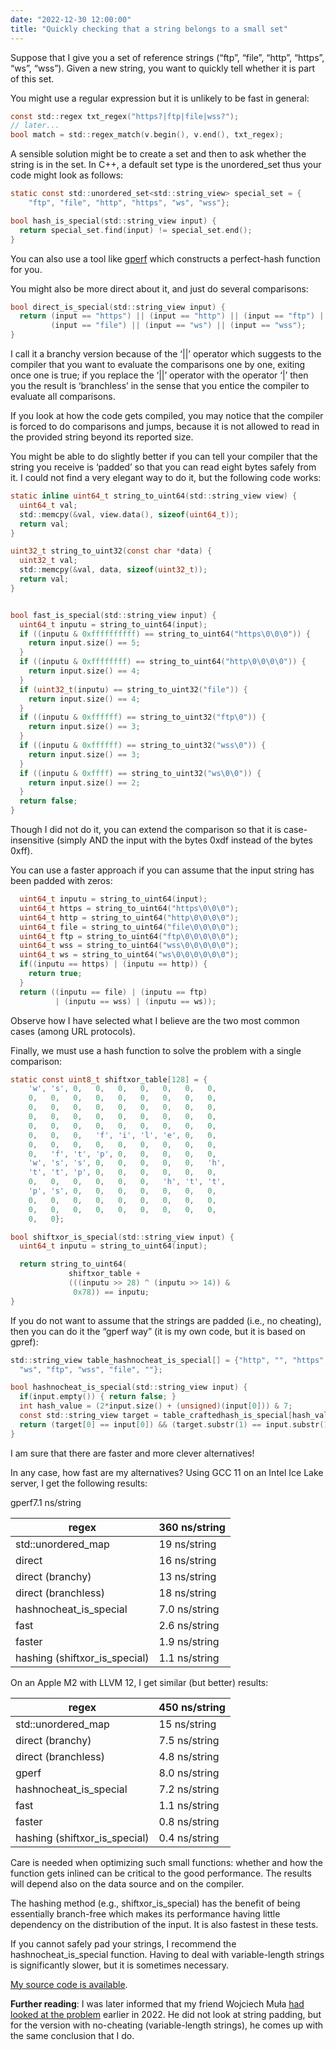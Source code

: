 ```yaml
---
date: "2022-12-30 12:00:00"
title: "Quickly checking that a string belongs to a small set"
---
```




Suppose that I give you a set of reference strings (&ldquo;ftp&rdquo;, &ldquo;file&rdquo;, &ldquo;http&rdquo;, &ldquo;https&rdquo;, &ldquo;ws&rdquo;, &ldquo;wss&rdquo;). Given a new string, you want to quickly tell whether it is part of this set.

You might use a regular expression but it is unlikely to be fast in general:
```C
const std::regex txt_regex("https?|ftp|file|wss?");
// later... 
bool match = std::regex_match(v.begin(), v.end(), txt_regex);
```


A sensible solution might be to create a set and then to ask whether the string is in the set. In C++, a default set type is the unordered_set thus your code might look as follows:
```C
static const std::unordered_set<std::string_view> special_set = {
    "ftp", "file", "http", "https", "ws", "wss"};

bool hash_is_special(std::string_view input) {
  return special_set.find(input) != special_set.end();
}
```




You can also use a tool like [gperf](https://www.gnu.org/software/gperf/) which constructs a perfect-hash function for you.

You might also be more direct about it, and just do several comparisons:
```C
bool direct_is_special(std::string_view input) {
  return (input == "https") || (input == "http") || (input == "ftp") ||
         (input == "file") || (input == "ws") || (input == "wss");
}
```




I call it a branchy version because of the &lsquo;||&rsquo; operator which suggests to the compiler that you want to evaluate the comparisons one by one, exiting once one is true; if you replace the &lsquo;||&rsquo; operator with the operator &lsquo;|&rsquo; then you the result is &lsquo;branchless&rsquo; in the sense that you entice the compiler to evaluate all comparisons.

If you look at how the code gets compiled, you may notice that the compiler is forced to do comparisons and jumps, because it is not allowed to read in the provided string beyond its reported size.

You might be able to do slightly better if you can tell your compiler that the string you receive is &lsquo;padded&rsquo; so that you can read eight bytes safely from it. I could not find a very elegant way to do it, but the following code works:
```C
static inline uint64_t string_to_uint64(std::string_view view) {
  uint64_t val;
  std::memcpy(&val, view.data(), sizeof(uint64_t));
  return val;
}

uint32_t string_to_uint32(const char *data) {
  uint32_t val;
  std::memcpy(&val, data, sizeof(uint32_t));
  return val;
}


bool fast_is_special(std::string_view input) {
  uint64_t inputu = string_to_uint64(input);
  if ((inputu & 0xffffffffff) == string_to_uint64("https\0\0\0")) {
    return input.size() == 5;
  }
  if ((inputu & 0xffffffff) == string_to_uint64("http\0\0\0\0")) {
    return input.size() == 4;
  }
  if (uint32_t(inputu) == string_to_uint32("file")) {
    return input.size() == 4;
  }
  if ((inputu & 0xffffff) == string_to_uint32("ftp\0")) {
    return input.size() == 3;
  }
  if ((inputu & 0xffffff) == string_to_uint32("wss\0")) {
    return input.size() == 3;
  }
  if ((inputu & 0xffff) == string_to_uint32("ws\0\0")) {
    return input.size() == 2;
  }
  return false;
}
```




Though I did not do it, you can extend the comparison so that it is case-insensitive (simply AND the input with the bytes 0xdf instead of the bytes 0xff).

You can use a faster approach if you can assume that the input string has been padded with zeros:
```C
  uint64_t inputu = string_to_uint64(input);
  uint64_t https = string_to_uint64("https\0\0\0");
  uint64_t http = string_to_uint64("http\0\0\0\0");
  uint64_t file = string_to_uint64("file\0\0\0\0");
  uint64_t ftp = string_to_uint64("ftp\0\0\0\0\0");
  uint64_t wss = string_to_uint64("wss\0\0\0\0\0");
  uint64_t ws = string_to_uint64("ws\0\0\0\0\0\0");
  if((inputu == https) | (inputu == http)) {
    return true;
  }
  return ((inputu == file) | (inputu == ftp) 
          | (inputu == wss) | (inputu == ws));
```


Observe how I have selected what I believe are the two most common cases (among URL protocols).

Finally, we must use a hash function to solve the problem with a single comparison:
```C
static const uint8_t shiftxor_table[128] = {
    'w', 's', 0,   0,   0,   0,   0,   0,   0,
    0,   0,   0,   0,   0,   0,   0,   0,   0,
    0,   0,   0,   0,   0,   0,   0,   0,   0,
    0,   0,   0,   0,   0,   0,   0,   0,   0,
    0,   0,   0,   0,   0,   0,   0,   0,   0,
    0,   0,   0,   'f', 'i', 'l', 'e', 0,   0,
    0,   0,   0,   0,   0,   0,   0,   0,   0,
    0,   'f', 't', 'p', 0,   0,   0,   0,   0,
    'w', 's', 's', 0,   0,   0,   0,   0,   'h',
    't', 't', 'p', 0,   0,   0,   0,   0,   0,
    0,   0,   0,   0,   0,   0,   'h', 't', 't',
    'p', 's', 0,   0,   0,   0,   0,   0,   0,
    0,   0,   0,   0,   0,   0,   0,   0,   0,
    0,   0,   0,   0,   0,   0,   0,   0,   0,
    0,   0};

bool shiftxor_is_special(std::string_view input) {
  uint64_t inputu = string_to_uint64(input);

  return string_to_uint64(
             shiftxor_table +
             (((inputu >> 28) ^ (inputu >> 14)) &
              0x78)) == inputu;
}
```


If you do not want to assume that the strings are padded (i.e., no cheating), then you can do it the &ldquo;gperf way&rdquo; (it is my own code, but it is based on gpref):
```C
std::string_view table_hashnocheat_is_special[] = {"http", "", "https", 
  "ws", "ftp", "wss", "file", ""};

bool hashnocheat_is_special(std::string_view input) {
  if(input.empty()) { return false; }
  int hash_value = (2*input.size() + (unsigned)(input[0])) & 7;
  const std::string_view target = table_craftedhash_is_special[hash_value];
  return (target[0] == input[0]) && (target.substr(1) == input.substr(1));
}
```


I am sure that there are faster and more clever alternatives!

In any case, how fast are my alternatives? Using GCC 11 on an Intel Ice Lake server, I get the following results:

gperf7.1 ns/string

regex                    |360 ns/string            |
-------------------------|-------------------------|
std::unordered_map       |19 ns/string             |
direct                   |16 ns/string             |
direct (branchy)         |13 ns/string             |
direct (branchless)      |18 ns/string             |
hashnocheat_is_special   |7.0 ns/string            |
fast                     |2.6 ns/string            |
faster                   |1.9 ns/string            |
hashing (shiftxor_is_special) |1.1 ns/string            |


On an Apple M2 with LLVM 12, I get similar (but better) results:

regex                    |450 ns/string            |
-------------------------|-------------------------|
std::unordered_map       |15 ns/string             |
direct (branchy)         |7.5 ns/string            |
direct (branchless)      |4.8 ns/string            |
gperf                    |8.0 ns/string            |
hashnocheat_is_special   |7.2 ns/string            |
fast                     |1.1 ns/string            |
faster                   |0.8 ns/string            |
hashing (shiftxor_is_special) |0.4 ns/string            |


Care is needed when optimizing such small functions: whether and how the function gets inlined can be critical to the good performance. The results will depend also on the data source and on the compiler.

The hashing method (e.g., shiftxor_is_special) has the benefit of being essentially branch-free which makes its performance having little dependency on the distribution of the input. It is also fastest in these tests.

If you cannot safely pad your strings, I recommend the hashnocheat_is_special function. Having to deal with variable-length strings is significantly slower, but it is sometimes necessary.

[My source code is available](https://github.com/lemire/Code-used-on-Daniel-Lemire-s-blog/tree/master/2022/12/29).

__Further reading__: I was later informed that my friend Wojciech Muła [had looked at the problem](http://0x80.pl/notesen/2022-01-29-http-verb-parse.html) earlier in 2022. He did not look at string padding, but for the version with no-cheating (variable-length strings), he comes up with the same conclusion that I do.

